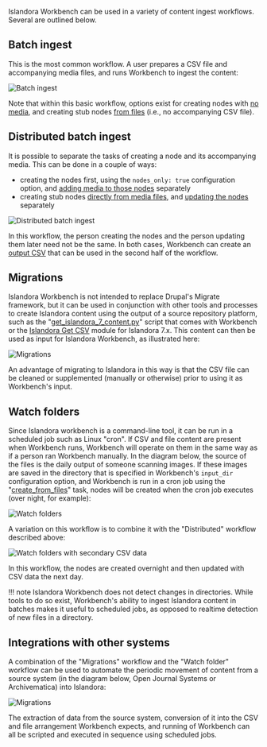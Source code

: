 Islandora Workbench can be used in a variety of content ingest workflows. Several are outlined below.

## Batch ingest

This is the most common workflow. A user prepares a CSV file and accompanying media files, and runs Workbench to ingest the content:

![Batch ingest](images/workflow_batch_loading.png)

Note that within this basic workflow, options exist for creating nodes with [no media](/islandora_workbench_docs/nodes_only/), and creating stub nodes [from files](/islandora_workbench_docs/creating_nodes_from_files/) (i.e., no accompanying CSV file).

## Distributed batch ingest

It is possible to separate the tasks of creating a node and its accompanying media. This can be done in a couple of ways:

* creating the nodes first, using the `nodes_only: true` configuration option, and [adding media to those nodes](/islandora_workbench_docs/adding_media/) separately
* creating stub nodes [directly from media files](/islandora_workbench_docs/creating_nodes_from_files/), and [updating the nodes](/islandora_workbench_docs/updating_nodes/) separately

![Distributed batch ingest](images/workflow_distributed_batch_loading.png)

In this workflow, the person creating the nodes and the person updating them later need not be the same. In both cases, Workbench can create an [output CSV](/islandora_workbench_docs/output_csv/) that can be used in the second half of the workflow.

## Migrations

Islandora Workbench is not intended to replace Drupal's Migrate framework, but it can be used in conjunction with other tools and processes to create Islandora content using the output of a source repository platform, such as the "[get_islandora_7_content.py](/islandora_workbench_docs/exporting_islandora_7_content/)" script that comes with Workbench or the [Islandora Get CSV](https://github.com/mjordan/islandora_get_csv) module for Islandora 7.x. This content can then be used as input for Islandora Workbench, as illustrated here:

![Migrations](images/workflow_migrations.png)

An advantage of migrating to Islandora in this way is that the CSV file can be cleaned or supplemented (manually or otherwise) prior to using it as Workbench's input.

## Watch folders

Since Islandora workbench is a command-line tool, it can be run in a scheduled job such as Linux "cron". If CSV and file content are present when Workbench runs, Workbench will operate on them in the same way as if a person ran Workbench manually. In the diagram below, the source of the files is the daily output of someone scanning images. If these images are saved in the directory that is specified in Workbench's `input_dir` configuration option, and Workbench is run in a cron job using the "[create_from_files](/islandora_workbench_docs/creating_nodes_from_files/)" task, nodes will be created when the cron job executes (over night, for example):

![Watch folders](images/workflow_watch_folders.png)

A variation on this workflow is to combine it with the "Distributed" workflow described above:

![Watch folders with secondary CSV data](images/workflow_distributed_watch_folder.png)

In this workflow, the nodes are created overnight and then updated with CSV data the next day.

!!! note
    Islandora Workbench does not detect changes in directories. While tools to do so exist, Workbench's ability to ingest Islandora content in batches makes it useful to scheduled jobs, as opposed to realtime detection of new files in a directory.

## Integrations with other systems

A combination of the "Migrations" workflow and the "Watch folder" workflow can be used to automate the periodic movement of content from a source system (in the diagram below, Open Journal Systems or Archivematica) into Islandora:

![Migrations](images/workflow_integrations.png)

The extraction of data from the source system, conversion of it into the CSV and file arrangement Workbench expects, and running of Workbench can all be scripted and executed in sequence using scheduled jobs.
